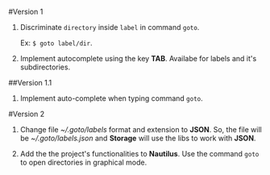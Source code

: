 #Version 1

1. Discriminate `directory` inside `label` in command `goto`.

    Ex: `$ goto label/dir`.

2. Implement autocomplete using the key **TAB**. Availabe for labels and it's subdirectories.

##Version 1.1

1. Implement auto-complete when typing command `goto`.



#Version 2

1. Change file *~/.goto/labels* format and extension to **JSON**. So, the file will be *~/.goto/labels.json* and **Storage** will use the libs to work with **JSON**.

2. Add the the project's functionalities to **Nautilus**. Use the command `goto` to open directories in graphical mode.